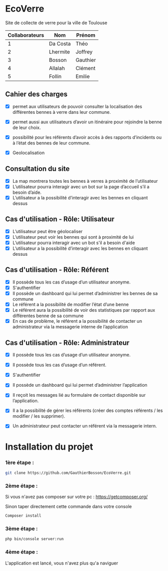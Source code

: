 # EcoVerre

Site de collecte de verre pour la ville de Toulouse

Collaborateurs | Nom | Prénom | 
------------   | ------------- | ------------- | 
1 | 	Da Costa   |  Théo
2	| Lhermite   | Joffrey 
3	| Bosson     | Gauthier
4	| Allalah    | Clément 
5 | 	Follin    |	Emilie


## Cahier des charges 
- [x] permet aux utilisateurs de pouvoir consulter la localisation des différentes bennes à verre dans leur commune.
- [x] permet aussi aux utilisateurs d’avoir un itinéraire pour rejoindre la benne de leur choix.
- [x] possibilité pour les référents d’avoir accès à des rapports d’incidents ou à l’état des bennes de leur commune.
- [x] Geolocalisation 


## Consultation du site
- [x] La map montrera toutes les bennes à verres à proximité de l’utilisateur
- [x] L’utilisateur pourra interagir avec un bot sur la page d’accueil s’il a besoin d’aide.
- [x] L’utilisateur a la possibilité d’interagir avec les bennes en cliquant dessus

## Cas d'utilisation - Rôle: Utilisateur 
- [x] L’utilisateur peut être géolocaliser 
- [x] L’utilisateur peut voir les bennes qui sont à proximité de lui
- [x] L’utilisateur pourra interagir avec un bot s'il a besoin d'aide 
- [x] L’utilisateur a la possibilité d’interagir avec les bennes en cliquant dessus 

## Cas d'utilisation - Rôle: Référent 
- [x] Il possède tous les cas d’usage d’un utilisateur anonyme.
- [x] S'authentifier
- [x] Il possède un dashboard qui lui permet d’administrer les bennes de sa commune
- [x] Le référent a la possibilité de modifier l’état d’une benne
- [x] Le référent aura la possibilité de voir des statistiques par rapport aux différentes benne de sa commune
- [x] En cas de problème, le référent a la possibilité de contacter un administrateur via la messagerie interne de l’application

## Cas d'utilisation - Rôle:  Administrateur
- [x] Il possède tous les cas d’usage d’un utilisateur anonyme.
- [x] Il possède tous les cas d’usage d’un référent.
- [x] S'authentifier
- [x] Il possède un dashboard qui lui permet d’administrer l’application
- [x] Il reçoit les messages lié au formulaire de contact disponible sur l’application.
- [x] Il a la possibilité de gérer les référents (créer des comptes référents / les modifier / les supprimer).
- [x] Un administrateur peut contacter un référent via la messagerie intern.

 
 # Installation du projet 
 


### 1ère étape : 

```bash
git clone https://github.com/GauthierBosson/EcoVerre.git
```

### 2ème étape : 

Si vous n'avez pas composer sur votre pc : https://getcomposer.org/

Sinon taper directement cette commande dans votre console 

```bash
Composer install 
```

### 3ème étape : 


```bash
php bin/console server:run
```

### 4ème étape : 

L'application est lancé, vous n'avez plus qu'a naviguer 
